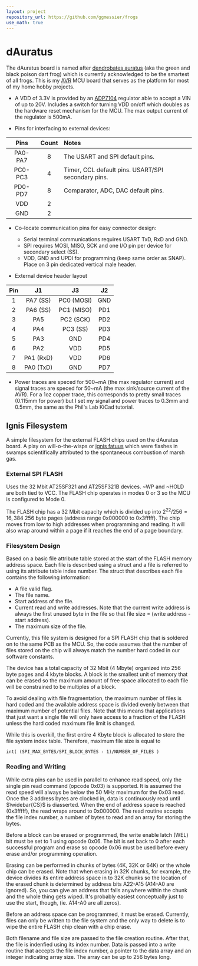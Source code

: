 ```yaml
---
layout: project
repository_url: https://github.com/ggmessier/frogs
use_math: true
---
```

# dAuratus

The dAuratus board is named after [dendrobates auratus](https://en.wikipedia.org/wiki/Green_and_black_poison_dart_frog) (aka the green and black poison dart frog) which is currently acknowledged to be the smartest of all frogs.  This is my [AVR](avr) MCU board that serves as the platform for most of my home hobby projects.

- A VDD of 3.3V is provided by an [ADP7104](https://www.analog.com/en/products/adp7104.html) regulator able to accept a VIN of up to 20V.  Includes a switch for turning VDD on/off which doubles as the hardware reset mechanism for the MCU.  The max output current of the regulator is 500mA.

- Pins for interfacing to external devices:

| Pins | Count | Notes |
| :---: | :---: | :--- |
| PA0-PA7 | 8 | The USART and SPI default pins.  |
| PC0-PC3 | 4 | Timer, CCL default pins.  USART/SPI secondary pins. |
| PD0-PD7 | 8 | Comparator, ADC, DAC default pins. |
| VDD     | 2 | |
| GND     | 2 | |

- Co-locate communication pins for easy connector design:
  + Serial terminal communications requires USART TxD, RxD and GND.
  + SPI requires MOSI, MISO, SCK and one I/O pin per device for secondary select (SS).
  + VDD, GND and UPDI for programming (keep same order as SNAP).  Place on 3 pin dedicated vertical male header.

- External device header layout

Pin  | J1        | J3         | J2   |
:--: | :--:      | :--:       | :--: |
  1  | PA7 (SS)  | PC0 (MOSI) | GND  |
  2  | PA6 (SS)  | PC1 (MISO) | PD1  |
  3  | PA5       | PC2 (SCK)  | PD2  |
  4  | PA4       | PC3 (SS)   | PD3  |
  5  | PA3       | GND        | PD4  |
  6  | PA2       | VDD        | PD5  |
  7  | PA1 (RxD) | VDD        | PD6  |
  8  | PA0 (TxD) | GND        | PD7  |

- Power traces are speced for 500~mA (the max regulator current) and signal traces are speced for 50~mA (the max sink/source current of the AVR).  For a 1oz copper trace, this corresponds to pretty small traces (0.115mm for power) but I set my signal and power traces to 0.3mm and 0.5mm, the same as the Phil's Lab KiCad tutorial.

## Ignis Filesystem

A simple filesystem for the external FLASH chips used on the dAuratus board.  A play on will-o-the-wisps or [ignis fatuus](https://en.wikipedia.org/wiki/Will-o%27-the-wisp) which were flashes in swamps scientifically attributed to the spontaneous combustion of marsh gas.   

### External SPI FLASH

Uses the 32 Mbit AT25SF321 and AT25SF321B devices.  ~WP and ~HOLD are both tied to VCC.  The FLASH chip operates in modes 0 or 3 so the MCU is configured to Mode 0.

The FLASH chip has a 32 Mbit capacity which is divided up into $2^{22}/256 = 16,384$ 256 byte pages (address range 0x000000 to 0x3fffff).  The chip moves from low to high addresses when programming and reading.  It will also wrap around within a page if it reaches the end of a page boundary.

### Filesystem Design

Based on a basic file attribute table stored at the start of the FLASH memory address space.  Each file is described using a struct and a file is referred to using its attribute table index number.  The struct that describes each file contains the following information:
- A file valid flag.
- The file name.
- Start address of the file.
- Current read and write addresses.  Note that the current write address is always the first unused byte in the file so that file size = (write address - start address).
- The maximum size of the file.

Currently, this file system is designed for a SPI FLASH chip that is soldered on to the same PCB as the MCU.  So, the code assumes that the number of files stored on the chip will always match the number hard coded in our software constants.

The device has a total capacity of 32 Mbit (4 Mbyte) organized into 256 byte pages and 4 kbyte blocks.  A block is the smallest unit of memory that can be erased so the maximum amount of free space allocated to each file will be constrained to be multiples of a block.

To avoid dealing with file fragmentation, the maximum number of files is hard coded and the available address space is divided evenly between that maximum number of potential files.  Note that this means that applications that just want a single file will only have access to a fraction of the FLASH unless the hard coded maximum file limit is changed.

While this is overkill, the first entire 4 Kbyte block is allocated to store the file system index table.  Therefore, maximum file size is equal to

```
int( (SPI_MAX_BYTES/SPI_BLOCK_BYTES - 1)/NUMBER_OF_FILES )
```






### Reading and Writing

While extra pins can be used in parallel to enhance read speed, only the single pin read command (opcode 0x03) is supported.  It is assumed the read speed will always be below the 50 MHz maximum for the 0x03 read.  Once the 3 address bytes are clocked in, data is continuously read until $\widebar{CS}$ is diasserted.  When the end of address space is reached (0x3fffff), the read wraps around to 0x000000.  The read routine accepts the file index number, a number of bytes to read and an array for storing the bytes.

Before a block can be erased or programmed, the write enable latch (WEL) bit must be set to 1 using opcode 0x06.  The bit is set back to 0 after each successful program and erase so opcode 0x06 must be used before every erase and/or programming operation.

Erasing can be performed in chunks of bytes (4K, 32K or 64K) or the whole chip can be erased.  Note that when erasing in 32K chunks, for example, the device divides its entire address space in to 32K chunks so the location of the erased chunk is determined by address bits A22-A15 (A14-A0 are ignored).  So, you can give an address that falls anywhere within the chunk and the whole thing gets wiped.  It's probably easiest conceptually just to use the start, though, (ie. A14-A0 are all zeros).

Before an address space can be programmed, it must be erased.  Currently, files can only be written to the file system and the only way to delete is to wipe the entire FLASH chip clean with a chip erase.

Both filename and file size are passed to the file creation routine.  After that, the file is indenfied using its index number.  Data is passed into a write routine that accepts the file index number, a pointer to the data array and an integer indicating array size.  The array can be up to 256 bytes long.


